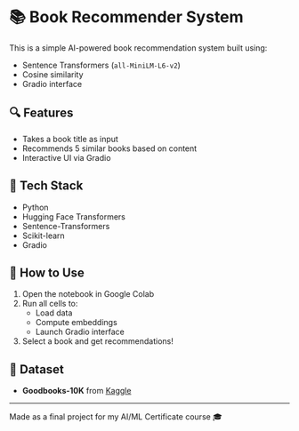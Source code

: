 # 📚 Book Recommender System

This is a simple AI-powered book recommendation system built using:

- Sentence Transformers (`all-MiniLM-L6-v2`)
- Cosine similarity
- Gradio interface

## 🔍 Features
- Takes a book title as input
- Recommends 5 similar books based on content
- Interactive UI via Gradio

## 🧠 Tech Stack
- Python
- Hugging Face Transformers
- Sentence-Transformers
- Scikit-learn
- Gradio

## 🚀 How to Use
1. Open the notebook in Google Colab
2. Run all cells to:
   - Load data
   - Compute embeddings
   - Launch Gradio interface
3. Select a book and get recommendations!

## 📁 Dataset
- **Goodbooks-10K** from [Kaggle](https://www.kaggle.com/datasets/zygmunt/goodbooks-10k)

---

Made as a final project for my AI/ML Certificate course 🎓
